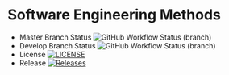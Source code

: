 # Software Engineering Methods
* Master Branch Status ![GitHub Workflow Status (branch)](https://img.shields.io/github/actions/workflow/status/ayupitslucy/sem/main.yml?branch=master)
* Develop Branch Status ![GitHub Workflow Status (branch)](https://img.shields.io/github/actions/workflow/status/ayupitslucy/sem/main.yml?branch=develop)
* License [![LICENSE](https://img.shields.io/github/license/ayupitslucy/sem.svg?style=flat-square)](https://github.com/ayupitslucy/sem/blob/master/LICENSE)
* Release [![Releases](https://img.shields.io/github/release/ayupitslucy/sem/all.svg?style=flat-square)](https://github.com/ayupitslucy/sem/releases)